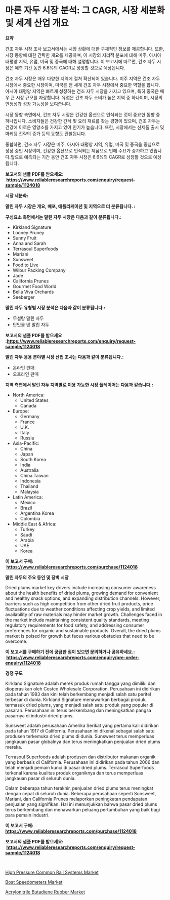 <p><h1>마른 자두 시장 분석: 그 CAGR, 시장 세분화 및 세계 산업 개요</h1></p><p><strong>요약</strong></p>
<p><p>건조 자두 시장 조사 보고서에서는 시장 상황에 대한 구체적인 정보를 제공합니다. 또한, 시장 동향에 대한 간략한 개요를 제공하며, 이 시장의 지리적 분포에 대해 미주, 아시아 태평양 지역, 유럽, 미국 및 중국에 대해 설명합니다. 이 보고서에 따르면, 건조 자두 시장은 예측 기간 동안 6.6%의 CAGR로 성장할 것으로 예상됩니다.</p><p>건조 자두 시장은 매우 다양한 지역에 걸쳐 확산되어 있습니다. 미주 지역은 건조 자두 시장에서 중요한 시장이며, 미국은 전 세계 건조 자두 시장에서 중요한 역할을 합니다. 아시아 태평양 지역은 빠르게 성장하는 건조 자두 시장을 가지고 있으며, 특히 중국은 매우 큰 시장 규모를 자랑합니다. 유럽은 건조 자두 소비가 높은 지역 중 하나이며, 시장의 안정성과 성장 가능성을 보여줍니다.</p><p>시장 동향 측면에서, 건조 자두 시장은 건강한 옵션으로 인식되는 것이 중요한 동향 중 하나입니다. 소비자들은 건강한 간식 및 요리 재료를 찾는 경향이 있으며, 건조 자두는 건강에 이로운 영양소를 가지고 있어 인기가 높습니다. 또한, 시장에서는 신제품 출시 및 마케팅 전략의 증가 등의 동향도 관찰됩니다.</p><p>종합하면, 건조 자두 시장은 미주, 아시아 태평양 지역, 유럽, 미국 및 중국을 중심으로 성장 중인 시장이며, 건강한 옵션으로 인식되는 제품으로 인해 수요가 증가하고 있습니다.앞으로 예측되는 기간 동안 건조 자두 시장은 6.6%의 CAGR로 성장할 것으로 예상됩니다.</p></p>
<p><strong>보고서의 샘플 PDF를 받으세요: &nbsp;<a href="https://www.reliableresearchreports.com/enquiry/request-sample/1124018">https://www.reliableresearchreports.com/enquiry/request-sample/1124018</a></strong></p>
<p><strong>시장 세분화:</strong></p>
<p><strong> 말린 자두 시장은 개요, 배포, 애플리케이션 및 지역으로 더 분류됩니다. :</strong></p>
<p><strong>구성요소 측면에서는 말린 자두 시장은 다음과 같이 분류됩니다.:</strong></p>
<p><ul><li>Kirkland Signature</li><li>Looney Pruney</li><li>Sunny Fruit</li><li>Anna and Sarah</li><li>Terrasoul Superfoods</li><li>Mariani</li><li>Sunsweet</li><li>Food to Live</li><li>Wilbur Packing Company</li><li>Jade</li><li>California Prunes</li><li>Gourmet Food World</li><li>Bella Viva Orchards</li><li>Seeberger</li></ul></p>
<p><strong> 말린 자두 유형별 시장 분석은 다음과 같이 분류됩니다.:</strong></p>
<p><ul><li>무설탕 말린 자두</li><li>단맛을 낸 말린 자두</li></ul></p>
<p><strong>보고서의 샘플 PDF를 받으세요 :<a href="https://www.reliableresearchreports.com/enquiry/request-sample/1124018">https://www.reliableresearchreports.com/enquiry/request-sample/1124018</a></strong></p>
<p><strong> 말린 자두 응용 분야별 시장 산업 조사는 다음과 같이 분류됩니다.:</strong></p>
<p><ul><li>온라인 판매</li><li>오프라인 판매</li></ul></p>
<p><strong>지역 측면에서 말린 자두 지역별로 이용 가능한 시장 플레이어는 다음과 같습니다.:</strong></p>
<p><ul>
    <li>
        North America:
        <ul>
            <li>United States</li>
            <li>Canada</li>
        </ul>
    </li>
    <li>
        Europe:
        <ul>
            <li>Germany</li>
            <li>France</li>
            <li>U.K.</li>
            <li>Italy</li>
            <li>Russia</li>
        </ul>
    </li>
    <li>
        Asia-Pacific:
        <ul>
            <li>China</li>
            <li>Japan</li>
            <li>South Korea</li>
            <li>India</li>
            <li>Australia</li>
            <li>China Taiwan</li>
            <li>Indonesia</li>
            <li>Thailand</li>
            <li>Malaysia</li>
        </ul>
    </li>
    <li>
        Latin America:
        <ul>
            <li>Mexico</li>
            <li>Brazil</li>
            <li>Argentina Korea</li>
            <li>Colombia</li>
        </ul>
    </li>
    <li>
        Middle East & Africa:
        <ul>
            <li>Turkey</li>
            <li>Saudi</li>
            <li>Arabia</li>
            <li>UAE</li>
            <li>Korea</li>
        </ul>
    </li>
    </ul></p>
<p><strong>이 보고서 구매: &nbsp;<a href="https://www.reliableresearchreports.com/purchase/1124018">https://www.reliableresearchreports.com/purchase/1124018</a></strong></p>
<p><strong>말린 자두의 주요 동인 및 장벽 시장</strong></p>
<p><p>Dried plums market key drivers include increasing consumer awareness about the health benefits of dried plums, growing demand for convenient and healthy snack options, and expanding distribution channels. However, barriers such as high competition from other dried fruit products, price fluctuations due to weather conditions affecting crop yields, and limited availability of raw materials may hinder market growth. Challenges faced in the market include maintaining consistent quality standards, meeting regulatory requirements for food safety, and addressing consumer preferences for organic and sustainable products. Overall, the dried plums market is poised for growth but faces various obstacles that need to be overcome.</p></p>
<p><strong>이 보고서를 구매하기 전에 궁금한 점이 있으면 문의하거나 공유하세요.: &nbsp;<a href="https://www.reliableresearchreports.com/enquiry/pre-order-enquiry/1124018">https://www.reliableresearchreports.com/enquiry/pre-order-enquiry/1124018</a></strong></p>
<p><strong>경쟁 구도</strong></p>
<p><p>Kirkland Signature adalah merek produk rumah tangga yang dimiliki dan dioperasikan oleh Costco Wholesale Corporation. Perusahaan ini didirikan pada tahun 1983 dan kini telah berkembang menjadi salah satu peritel terbesar di dunia. Kirkland Signature menawarkan berbagai produk, termasuk dried plums, yang menjadi salah satu produk yang populer di pasaran. Perusahaan ini terus berkembang dan meningkatkan pangsa pasarnya di industri dried plums.</p><p>Sunsweet adalah perusahaan Amerika Serikat yang pertama kali didirikan pada tahun 1917 di California. Perusahaan ini dikenal sebagai salah satu produsen terkemuka dried plums di dunia. Sunsweet terus memperluas jangkauan pasar globalnya dan terus meningkatkan penjualan dried plums mereka.</p><p>Terrasoul Superfoods adalah produsen dan distributor makanan organik yang berbasis di California. Perusahaan ini didirikan pada tahun 2006 dan telah menjadi pemain kunci di pasar dried plums. Terrasoul Superfoods terkenal karena kualitas produk organiknya dan terus memperluas jangkauan pasar di seluruh dunia.</p><p>Dalam beberapa tahun terakhir, penjualan dried plums terus meningkat dengan cepat di seluruh dunia. Beberapa perusahaan seperti Sunsweet, Mariani, dan California Prunes melaporkan peningkatan pendapatan penjualan yang signifikan. Hal ini menunjukkan bahwa pasar dried plums terus berkembang dan menawarkan peluang pertumbuhan yang baik bagi para pemain industri.</p></p>
<p><strong>이 보고서 구매: &nbsp; <a href="https://www.reliableresearchreports.com/purchase/1124018">https://www.reliableresearchreports.com/purchase/1124018</a></strong></p>
<p><strong>보고서의 샘플 PDF를 받으세요: &nbsp;<a href="https://www.reliableresearchreports.com/enquiry/request-sample/1124018">https://www.reliableresearchreports.com/enquiry/request-sample/1124018</a></strong><strong></strong></p>
<p>&nbsp;</p>
<p><p><a href="https://view.publitas.com/reportprime-1/insights-into-high-pressure-common-rail-systems-market-size-analysing-market-share-trends-and-growth-from-2023-to-2030/">High Pressure Common Rail Systems Market</a></p><p><a href="https://view.publitas.com/reportprime-1/boat-speedometers-market-challenges-opportunities-and-growth-drivers-and-major-market-players-forecasted-for-period-from-2023-2030/">Boat Speedometers Market</a></p><p><a href="https://github.com/Sinjinluong3e0awx2m195k76/Market-Research-Report-List-1/blob/main/acrylonitrile-butadiene-rubber-market.md">Acrylonitrile Butadiene Rubber Market</a></p></p>